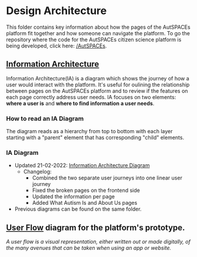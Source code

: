 # Design Architecture 

This folder contains key information about how the pages of the AutSPACEs platform fit together and how someone can navigate the platform. To go the repository where the code for the AutSPACEs citizen science platform is being developed, click here: [/AutSPACEs](https://github.com/alan-turing-institute/AutSPACEs). 

## [Information Architecture](autspaces-ia-diagram-15-11-2021.md) 

Information Architecture(IA) is a diagram which shows the journey of how a user would interact with the platform. 
It's useful for oulining the relationship between pages on the AutSPACEs platform and to review if the features on each page correctly address user needs. 
IA focuses on two elements: **where a user is** and **where to find information a user needs**. 

### How to read an IA Diagram
The diagram reads as a hierarchy from top to bottom with each layer starting with a "parent" element that has corresponding "child" elements. 

### IA Diagram
* Updated 21-02-2022: [Information Architecture Diagram](https://viewer.diagrams.net/?tags=%7B%7D&highlight=0000ff&edit=_blank&layers=1&nav=1&page-id=XndytNqcHWh8WrCRgyDL&title=IA_AutSPACEs.drawio#Uhttps%3A%2F%2Fdrive.google.com%2Fuc%3Fid%3D1THiziivGBr89J5x9oJahXuHtL7iib8J1%26export%3Ddownload)
  * Changelog:
    * Combined the two separate user journeys into one linear user journey
    * Fixed the broken pages on the frontend side
    * Updated the information per page
    * Added What Autism Is and About Us pages
* Previous diagrams can be found on the same folder. 


## [User Flow](https://github.com/alan-turing-institute/AutisticaCitizenScience/tree/master/platform-designs/design-architecture/user-flow) diagram for the platform's prototype.
*A user flow is a visual representation, either written out or made digitally, of the many avenues that can be taken when using an app or website.*




